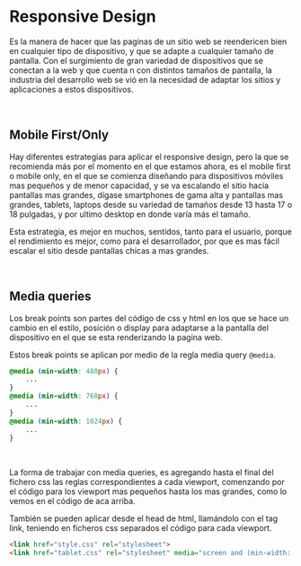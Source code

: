 # Responsive Design
Es la manera de hacer que las paginas de un sitio web se reendericen bien en cualquier tipo de dispositivo, y que se adapte a cualquier tamaño de pantalla. Con el surgimiento de gran variedad de dispositivos que se conectan a la web y que cuenta n con distintos tamaños de pantalla, la industria del desarrollo web se vió en la necesidad de adaptar los sitios y aplicaciones a estos dispositivos.

<br>

## Mobile First/Only
Hay diferentes estrategias para aplicar el responsive design, pero la que se recomienda más por el momento en el que estamos ahora, es el mobile first o mobile only, en el que se comienza diseñando para dispositivos móviles mas pequeños y de menor capacidad, y se va escalando el sitio hacia pantallas mas grandes, dígase smartphones de gama alta y pantallas mas grandes, tablets, laptops desde su variedad de tamaños desde 13 hasta 17 o 18 pulgadas, y por ultimo desktop en donde varía más el tamaño.

Esta estrategia, es mejor en muchos, sentidos, tanto para el usuario, porque el rendimiento es mejor, como para el desarrollador, por que es mas fácil escalar el sitio desde pantallas chicas a mas grandes.

<br>

## Media queries
Los break points son partes del código de css y html en los que se hace un cambio en el estilo, posición o display para adaptarse a la pantalla del dispositivo en el que se esta renderizando la pagina web.

Estos break points se aplican por medio de la regla media query `@media`. 
```css
@media (min-width: 480px) {
    ...
}
@media (min-width: 768px) {
    ...
}
@media (min-width: 1024px) {
    ...
}
 ```

<br>

La forma de trabajar con media queries, es agregando hasta el final del fichero css las reglas correspondientes a cada viewport, comenzando por el código para los viewport mas pequeños hasta los mas grandes, como lo vemos en el código de aca arriba.

También se pueden aplicar desde el head de html, llamándolo con el tag link, teniendo en ficheros css separados el código para cada viewport.
```html
<link href="style.css" rel="stylesheet">
<link href="tablet.css" rel="stylesheet" media="screen and (min-width: 768px)">
```
